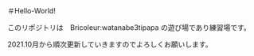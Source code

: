＃Hello-World!

このリポジトリは　Bricoleur:watanabe3tipapa の遊び場であり練習場です。

2021.10月から順次更新していきますのでよろしくお願いします。

